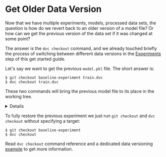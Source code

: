# Get Older Data Version

Now that we have multiple experiments, models, processed data sets, the question
is how do we revert back to an older version of a model file? Or how can we get
the previous version of the data set if it was changed at some point?

The answer is the `dvc checkout` command, and we already touched briefly the
process of switching between different data versions in the
[Experiments](/doc/get-started/experiments) step of this get started guide.

Let's say we want to get the previous `model.pkl` file. The short answer is:

```dvc
$ git checkout baseline-experiment train.dvc
$ dvc checkout train.dvc
```

These two commands will bring the previous model file to its place in the
working tree.

<details>

### Expand to learn more about DVC internals

DVC uses special [DVC-file](/doc/user-guide/dvc-file-format) to track data
files, directories, end results that are under DVC control. In this case,
`train.dvc` among other things describes the `model.pkl` file this way:

```yaml
outs:
md5: a66489653d1b6a8ba989799367b32c43
path: model.pkl
```

`a664...2c43` is the "address" of the file in the local or remote DVC storage.

It means that if we want to get to the previous version, we need to restore the
DVC-file first to with the `git checkout` command. Only after that DVC can
restore the model file using the new "address" from the `.dvc` file.

</details>

To fully restore the previous experiment we just run `git checkout` and
`dvc checkout` without specifying a target:

```dvc
$ git checkout baseline-experiment
$ dvc checkout
```

Read `dvc checkout` command reference and a dedicated data versioning
[example](/doc/get-started/example-versioning) to get more information.
